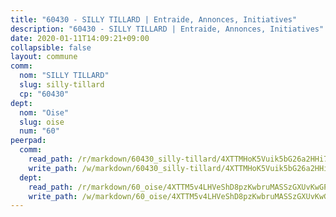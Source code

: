 ```yaml
---
title: "60430 - SILLY TILLARD | Entraide, Annonces, Initiatives"
description: "60430 - SILLY TILLARD | Entraide, Annonces, Initiatives"
date: 2020-01-11T14:09:21+09:00
collapsible: false
layout: commune
comm:
  nom: "SILLY TILLARD"
  slug: silly-tillard
  cp: "60430"
dept:
  nom: "Oise"
  slug: oise
  num: "60"
peerpad:
  comm:
    read_path: /r/markdown/60430_silly-tillard/4XTTMHoK5Vuik5bG26a2HHi7GzoExhreJDzn6SQJT9xpBnh6q
    write_path: /w/markdown/60430_silly-tillard/4XTTMHoK5Vuik5bG26a2HHi7GzoExhreJDzn6SQJT9xpBnh6q-K3TgUgWjynmq5b4THZepaS8PePv6ejTHf4iSfLaBbm3SPkXiHayfw4sXDShbdvWEQ3HS4k7YtWnLmkXpanmbuVQoMS412a4MvGzXfihEijZCkMshzUyvjZUVBmLPL4PgXCnKUQZ7
  dept:
    read_path: /r/markdown/60_oise/4XTTM5v4LHVeShD8pzKwbruMASSzGXUvKwGPyPNR6Aq6aruGY
    write_path: /w/markdown/60_oise/4XTTM5v4LHVeShD8pzKwbruMASSzGXUvKwGPyPNR6Aq6aruGY-K3TgTfEPmBuMGxs3WizC7aafmuSUvuvwsE7nM986pS4fEczEhokrfL1mXNtU722XatpEcDhfhLf5xd24JkCKBD4DcQHeF5CYjEkAVzDN3PuQerZfYGZ5zy2XFcJNh2Z1pYjLoQTn
---
```


